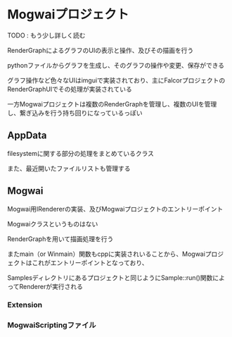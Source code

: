 # Mogwaiプロジェクト
TODO : もう少し詳しく読む  

RenderGraphによるグラフのUIの表示と操作、及びその描画を行う  

pythonファイルからグラフを生成し、そのグラフの操作や変更、保存ができる  

グラフ操作など色々なUIはimguiで実装されており、主にFalcorプロジェクトのRenderGraphUIでその処理が実装されている  

一方Mogwaiプロジェクトは複数のRenderGraphを管理し、複数のUIを管理し、繋ぎ込みを行う持ち回りになっているっぽい  

## AppData

filesystemに関する部分の処理をまとめているクラス  

また、最近開いたファイルリストも管理する  

## Mogwai

Mogwai用IRendererの実装、及びMogwaiプロジェクトのエントリーポイント  

Mogwaiクラスというものはない  

RenderGraphを用いて描画処理を行う  

またmain（or Winmain）関数もcppに実装されいることから、Mogwaiプロジェクトはこれがエントリーポイントとなっており、  

Samplesディレクトリにあるプロジェクトと同じようにSample::run()関数によってRendererが実行される  

### Extension

### MogwaiScriptingファイル
<!--stackedit_data:
eyJoaXN0b3J5IjpbMTkwNDMyNTA4OF19
-->